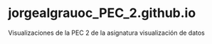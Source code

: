 # jorgealgrauoc_PEC_2.github.io
Visualizaciones de la PEC 2 de la asignatura visualización de datos
